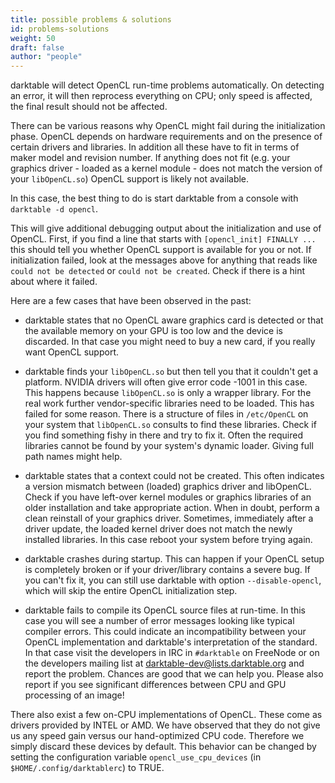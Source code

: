 ```yaml
---
title: possible problems & solutions
id: problems-solutions
weight: 50
draft: false
author: "people"
---
```


darktable will detect OpenCL run-time problems automatically. On detecting an error, it will then reprocess everything on CPU; only speed is affected, the final result should not be affected.

There can be various reasons why OpenCL might fail during the initialization phase. OpenCL depends on hardware requirements and on the presence of certain drivers and libraries. In addition all these have to fit in terms of maker model and revision number. If anything does not fit (e.g. your graphics driver - loaded as a kernel module - does not match the version of your `libOpenCL.so`) OpenCL support is likely not available.

In this case, the best thing to do is start darktable from a console with `darktable -d opencl`.

This will give additional debugging output about the initialization and use of OpenCL. First, if you find a line that starts with `[opencl_init] FINALLY ...` this should tell you whether OpenCL support is available for you or not. If initialization failed, look at the messages above for anything that reads like `could not be detected` or `could not be created`. Check if there is a hint about where it failed.

Here are a few cases that have been observed in the past:

- darktable states that no OpenCL aware graphics card is detected or that the available memory on your GPU is too low and the device is discarded. In that case you might need to buy a new card, if you really want OpenCL support.

- darktable finds your `libOpenCL.so` but then tell you that it couldn't get a platform. NVIDIA drivers will often give error code -1001 in this case. This happens because `libOpenCL.so` is only a wrapper library. For the real work further vendor-specific libraries need to be loaded. This has failed for some reason. There is a structure of files in `/etc/OpenCL` on your system that `libOpenCL.so` consults to find these libraries. Check if you find something fishy in there and try to fix it. Often the required libraries cannot be found by your system's dynamic loader. Giving full path names might help.

- darktable states that a context could not be created. This often indicates a version mismatch between (loaded) graphics driver and libOpenCL. Check if you have left-over kernel modules or graphics libraries of an older installation and take appropriate action. When in doubt, perform a clean reinstall of your graphics driver. Sometimes, immediately after a driver update, the loaded kernel driver does not match the newly installed libraries. In this case reboot your system before trying again.

- darktable crashes during startup. This can happen if your OpenCL setup is completely broken or if your driver/library contains a severe bug. If you can't fix it, you can still use darktable with option `--disable-opencl`, which will skip the entire OpenCL initialization step.

- darktable fails to compile its OpenCL source files at run-time. In this case you will see a number of error messages looking like typical compiler errors. This could indicate an incompatibility between your OpenCL implementation and darktable's interpretation of the standard. In that case visit the developers in IRC in `#darktable` on FreeNode or on the developers mailing list at darktable-dev@lists.darktable.org and report the problem. Chances are good that we can help you. Please also report if you see significant differences between CPU and GPU processing of an image!

There also exist a few on-CPU implementations of OpenCL. These come as drivers provided by INTEL or AMD. We have observed that they do not give us any speed gain versus our hand-optimized CPU code. Therefore we simply discard these devices by default. This behavior can be changed by setting the configuration variable `opencl_use_cpu_devices` (in `$HOME/.config/darktablerc`) to TRUE.
